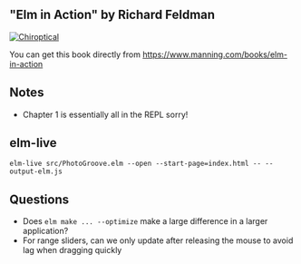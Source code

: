 "Elm in Action" by Richard Feldman
---

[![Chiroptical](https://img.shields.io/badge/twitch.tv-chiroptical-purple?logo=twitch&style=for-the-badge)](https://twitch.tv/chiroptical)

You can get this book directly from https://www.manning.com/books/elm-in-action

## Notes

- Chapter 1 is essentially all in the REPL sorry!

## elm-live

```console
elm-live src/PhotoGroove.elm --open --start-page=index.html -- --output-elm.js
```

## Questions

- Does `elm make ... --optimize` make a large difference in a larger
  application?
- For range sliders, can we only update after releasing the mouse to avoid
  lag when dragging quickly

